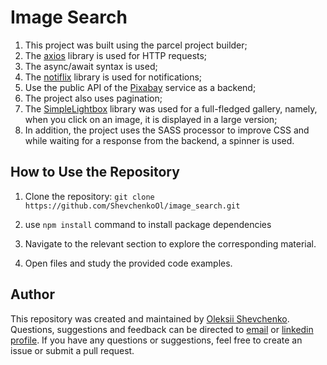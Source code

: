 # Image Search
1. This project was built using the parcel project builder;
2. The [axios](https://axios-http.com/) library is used for HTTP requests;
3. The async/await syntax is used;
4. The [notiflix](https://github.com/notiflix/Notiflix#readme) library is used for notifications;
5. Use the public API of the [Pixabay](https://pixabay.com/api/docs/) service as a backend;
6. The project also uses pagination;
7. The [SimpleLightbox](https://simplelightbox.com/) library was used for a full-fledged gallery, namely, when you click on an image, it is displayed in a large version;
8. In addition, the project uses the SASS processor to improve CSS and while waiting for a response from the backend, a spinner is used.

## How to Use the Repository

1. Clone the repository: `git clone https://github.com/ShevchenkoOl/image_search.git`

2. use ```npm install``` command to install package dependencies

3. Navigate to the relevant section to explore the corresponding material.

4. Open files and study the provided code examples.

## Author
This repository was created and maintained by [Oleksii Shevchenko](https://shevchenkool.github.io/portfolio/). Questions, suggestions and feedback can be directed to [email](uzlabini@gmail.com) or [linkedin profile](linkedin.com/in/oleksii-shevchenko-535ab61b8).
If you have any questions or suggestions, feel free to create an issue or submit a pull request.
